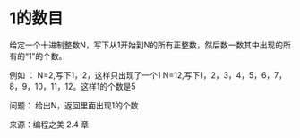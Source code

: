 ﻿# 1的数目
给定一个十进制整数N，写下从1开始到N的所有正整数，然后数一数其中出现的所有的“1”的个数。

例如 ：
N=2,写下1，2，这样只出现了一个1
N=12,写下1，2，3，4，5，6，7，8，9，10，11，12。这样1的个数是5

问题：
给出N，返回里面出现1的个数


来源：编程之美 2.4 章